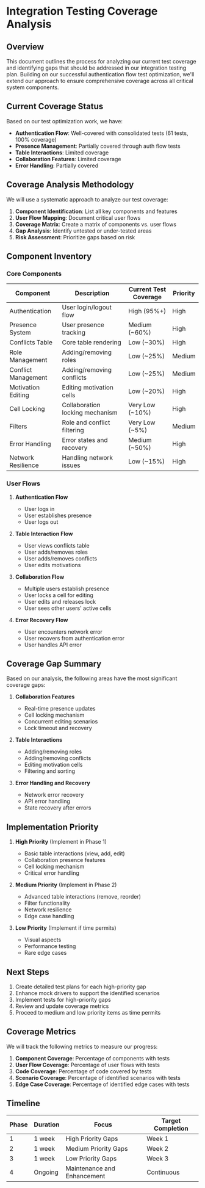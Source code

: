 # Integration Testing Coverage Analysis

## Overview

This document outlines the process for analyzing our current test coverage and identifying gaps that should be addressed in our integration testing plan. Building on our successful authentication flow test optimization, we'll extend our approach to ensure comprehensive coverage across all critical system components.

## Current Coverage Status

Based on our test optimization work, we have:

- **Authentication Flow**: Well-covered with consolidated tests (61 tests, 100% coverage)
- **Presence Management**: Partially covered through auth flow tests
- **Table Interactions**: Limited coverage
- **Collaboration Features**: Limited coverage
- **Error Handling**: Partially covered

## Coverage Analysis Methodology

We will use a systematic approach to analyze our test coverage:

1. **Component Identification**: List all key components and features
2. **User Flow Mapping**: Document critical user flows
3. **Coverage Matrix**: Create a matrix of components vs. user flows
4. **Gap Analysis**: Identify untested or under-tested areas
5. **Risk Assessment**: Prioritize gaps based on risk

## Component Inventory

### Core Components

| Component           | Description                     | Current Test Coverage | Priority |
| ------------------- | ------------------------------- | --------------------- | -------- |
| Authentication      | User login/logout flow          | High (95%+)           | High     |
| Presence System     | User presence tracking          | Medium (~60%)         | High     |
| Conflicts Table     | Core table rendering            | Low (~30%)            | High     |
| Role Management     | Adding/removing roles           | Low (~25%)            | Medium   |
| Conflict Management | Adding/removing conflicts       | Low (~25%)            | Medium   |
| Motivation Editing  | Editing motivation cells        | Low (~20%)            | High     |
| Cell Locking        | Collaboration locking mechanism | Very Low (~10%)       | High     |
| Filters             | Role and conflict filtering     | Very Low (~5%)        | Medium   |
| Error Handling      | Error states and recovery       | Medium (~50%)         | High     |
| Network Resilience  | Handling network issues         | Low (~15%)            | High     |

### User Flows

1. **Authentication Flow**

   - User logs in
   - User establishes presence
   - User logs out

2. **Table Interaction Flow**

   - User views conflicts table
   - User adds/removes roles
   - User adds/removes conflicts
   - User edits motivations

3. **Collaboration Flow**

   - Multiple users establish presence
   - User locks a cell for editing
   - User edits and releases lock
   - User sees other users' active cells

4. **Error Recovery Flow**
   - User encounters network error
   - User recovers from authentication error
   - User handles API error

## Coverage Gap Summary

Based on our analysis, the following areas have the most significant coverage gaps:

1. **Collaboration Features**

   - Real-time presence updates
   - Cell locking mechanism
   - Concurrent editing scenarios
   - Lock timeout and recovery

2. **Table Interactions**

   - Adding/removing roles
   - Adding/removing conflicts
   - Editing motivation cells
   - Filtering and sorting

3. **Error Handling and Recovery**
   - Network error recovery
   - API error handling
   - State recovery after errors

## Implementation Priority

1. **High Priority** (Implement in Phase 1)

   - Basic table interactions (view, add, edit)
   - Collaboration presence features
   - Cell locking mechanism
   - Critical error handling

2. **Medium Priority** (Implement in Phase 2)

   - Advanced table interactions (remove, reorder)
   - Filter functionality
   - Network resilience
   - Edge case handling

3. **Low Priority** (Implement if time permits)
   - Visual aspects
   - Performance testing
   - Rare edge cases

## Next Steps

1. Create detailed test plans for each high-priority gap
2. Enhance mock drivers to support the identified scenarios
3. Implement tests for high-priority gaps
4. Review and update coverage metrics
5. Proceed to medium and low priority items as time permits

## Coverage Metrics

We will track the following metrics to measure our progress:

1. **Component Coverage**: Percentage of components with tests
2. **User Flow Coverage**: Percentage of user flows with tests
3. **Code Coverage**: Percentage of code covered by tests
4. **Scenario Coverage**: Percentage of identified scenarios with tests
5. **Edge Case Coverage**: Percentage of identified edge cases with tests

## Timeline

| Phase | Duration | Focus                       | Target Completion |
| ----- | -------- | --------------------------- | ----------------- |
| 1     | 1 week   | High Priority Gaps          | Week 1            |
| 2     | 1 week   | Medium Priority Gaps        | Week 2            |
| 3     | 1 week   | Low Priority Gaps           | Week 3            |
| 4     | Ongoing  | Maintenance and Enhancement | Continuous        |
